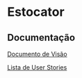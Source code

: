 # Estocator

## Documentação

[Documento de Visão](https://github.com/Kmiokande/estocator/blob/main/docs/REQUISITOS.md)

[Lista de User Stories](https://github.com/Kmiokande/estocator/blob/main/docs/USER_STORIES.md)
